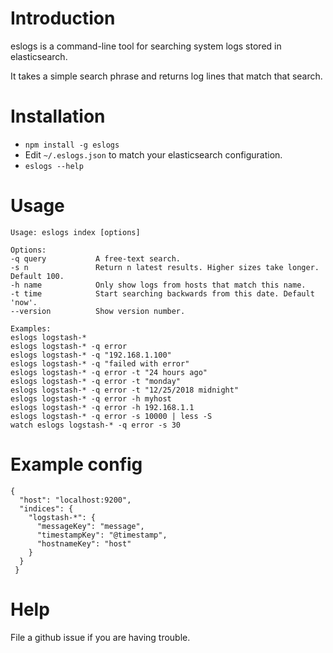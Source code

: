 Introduction
===
eslogs is a command-line tool for searching system logs stored in elasticsearch. 

It takes a simple search phrase and returns log lines that match that search.

Installation
===
* `npm install -g eslogs`
* Edit `~/.eslogs.json` to match your elasticsearch configuration.
* `eslogs --help`

Usage
===
```
Usage: eslogs index [options]
  
Options:
-q query           A free-text search.
-s n               Return n latest results. Higher sizes take longer. Default 100.
-h name            Only show logs from hosts that match this name.
-t time            Start searching backwards from this date. Default 'now'.
--version          Show version number.
  
Examples:
eslogs logstash-*
eslogs logstash-* -q error
eslogs logstash-* -q "192.168.1.100"
eslogs logstash-* -q "failed with error"
eslogs logstash-* -q error -t "24 hours ago"
eslogs logstash-* -q error -t "monday"
eslogs logstash-* -q error -t "12/25/2018 midnight"
eslogs logstash-* -q error -h myhost
eslogs logstash-* -q error -h 192.168.1.1
eslogs logstash-* -q error -s 10000 | less -S
watch eslogs logstash-* -q error -s 30
```

Example config
===
```
{
  "host": "localhost:9200",
  "indices": {
    "logstash-*": {
      "messageKey": "message",
      "timestampKey": "@timestamp",
      "hostnameKey": "host"    
    }
  }
 }
```

Help
===
File a github issue if you are having trouble.
